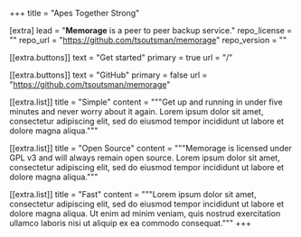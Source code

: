 +++
title = "Apes Together Strong"

[extra]
lead = "<b>Memorage</b> is a peer to peer backup service."
repo_license = ""
repo_url = "https://github.com/tsoutsman/memorage"
repo_version = ""

[[extra.buttons]]
text = "Get started"
primary = true
url = "/"

[[extra.buttons]]
text = "GitHub"
primary = false
url = "https://github.com/tsoutsman/memorage"

[[extra.list]]
title = "Simple"
content = """Get up and running in under five minutes and never worry about it
again. Lorem ipsum dolor sit amet, consectetur adipiscing elit, sed do eiusmod
tempor incididunt ut labore et dolore magna aliqua."""

[[extra.list]]
title = "Open Source"
content = """Memorage is licensed under GPL v3 and will always remain open
source. Lorem ipsum dolor sit amet, consectetur adipiscing elit, sed do eiusmod
tempor incididunt ut labore et dolore magna aliqua."""

[[extra.list]]
title = "Fast"
content = """Lorem ipsum dolor sit amet, consectetur adipiscing elit, sed do
eiusmod tempor incididunt ut labore et dolore magna aliqua. Ut enim ad minim
veniam, quis nostrud exercitation ullamco laboris nisi ut aliquip ex ea commodo
consequat."""
+++
